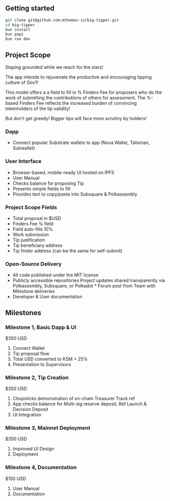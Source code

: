 ## Getting started

```bash
git clone git@github.com:mthomas-io/big-tipper.git
cd big-tipper
bun install
bun papi
bun run dev
```

## Project Scope

Staying grounded while we reach for the stars!

The app intends to rejuvenate the productive and encouraging tipping culture of Gov1!

This model offers a a field to fill in % Finders Fee for proposers who do the work of submitting the contributions of others for assessment. The %-based Finders Fee reflects the increased burden of convincing tokenholders of the tip validity!

But don't get greedy! Bigger tips will face more scrutiny by holders!

### Dapp

* Connect popular Substrate wallets to app (Nova Wallet, Talisman, Subwallet)

### User Interface

* Browser-based, mobile-ready UI hosted on IPFS
* User Manual
* Checks balance for proposing Tip
* Presents simple fields to fill
* Provides text to copy/paste into Subsquare & Polkassembly

### Project Scope Fields

* Total proposal in $USD
* Finders Fee % field
* Field auto-fills 10%
* Work submission
* Tip justification
* Tip beneficiary address
* Tip finder address (can be the same for self-submit)

### Open-Source Delivery

* All code published under the MIT license
* Publicly accessible repositories Project updates shared transparently via Polkassembly, Subsquare, or Polkadot * Forum post from Team with Milestone deliveries
* Developer & User documentation

## Milestones

### Milestone 1, Basic Dapp & UI &#x20;

$350 USD
1. Connect Wallet
2. Tip proposal flow
3. Total USD converted to KSM + 25%
4. Presentation to Supervisors

### Milestone 2, Tip Creation &#x20;

$350 USD
1. Chopsticks demonstration of on-chain Treasurer Track ref
2. App checks balance for Multi-sig reserve deposit, Ref Launch & Decision Deposit
3. UI Integration

### Milestone 3, Mainnet Deployment &#x20;

$350 USD
1. Improved UI Design
2. Deployment

### Milestone 4, Documentation &#x20;

$150 USD
1. User Manual
2. Documentation